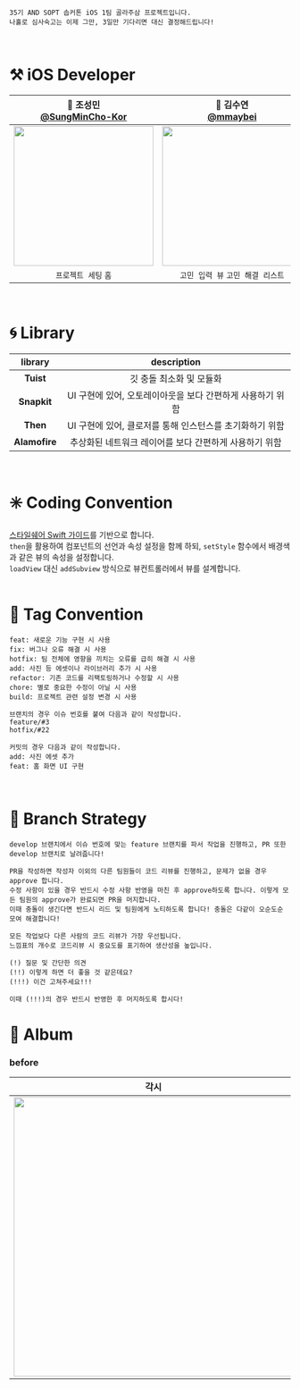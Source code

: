 ```
35기 AND SOPT 솝커톤 iOS 1팀 골라주삼 프로젝트입니다.
나홀로 심사숙고는 이제 그만, 3일만 기다리면 대신 결정해드립니다! 
```
</br>

# ⚒️ iOS Developer
|🔖 조성민</br>[@SungMinCho-Kor](https://github.com/SungMinCho-Kor)|🔖 김수연</br>[@mmaybei](https://github.com/mmaybei)|🔖 김송희</br>[@hongseekim](https://github.com/hongseekim)|🔖 김예지</br>[@mnbvcxzyj](https://github.com/mnbvcxzyj)|
|:---:|:---:|:---:|:---:|
|<img src = "https://github.com/SungMinCho-Kor.png" width ="250">|<img src = "https://github.com/mmaybei.png" width ="250">|<img src = "https://github.com/hongseekim.png" width ="250">|<img src = "https://github.com/mnbvcxzyj.png" width ="250">|
|`프로젝트 세팅` `홈`|`고민 입력 뷰` `고민 해결 리스트`|`스플래쉬` `닉네임 입력 뷰`|`고민 접수 뷰` `해결 완료 뷰`|
</br>

# 🌀 Library
|library|description|
|:---:|:---:|
|**Tuist**|깃 충돌 최소화 및 모듈화|
|**Snapkit**|UI 구현에 있어, 오토레이아웃을 보다 간편하게 사용하기 위함|
|**Then**|UI 구현에 있어, 클로저를 통해 인스턴스를 초기화하기 위함|
|**Alamofire**|추상화된 네트워크 레이어를 보다 간편하게 사용하기 위함|
</br>

# ✳️ Coding Convention
[스타일쉐어 Swift 가이드](https://github.com/StyleShare/swift-style-guide)를 기반으로 합니다.</br>
`then`을 활용하여 컴포넌트의 선언과 속성 설정을 함께 하되, `setStyle` 함수에서 배경색과 같은 뷰의 속성을 설정합니다.</br>
`loadView` 대신 `addSubview` 방식으로 뷰컨트롤러에서 뷰를 설계합니다.</br>
</br>

# 📝 Tag Convention
```
feat: 새로운 기능 구현 시 사용
fix: 버그나 오류 해결 시 사용
hotfix: 팀 전체에 영향을 끼치는 오류를 급히 해결 시 사용
add: 사진 등 에셋이나 라이브러리 추가 시 사용
refactor: 기존 코드를 리팩토링하거나 수정할 시 사용
chore: 별로 중요한 수정이 아닐 시 사용
build: 프로젝트 관련 설정 변경 시 사용
```
```
브랜치의 경우 이슈 번호를 붙여 다음과 같이 작성합니다.
feature/#3
hotfix/#22

커밋의 경우 다음과 같이 작성합니다.
add: 사진 에셋 추가
feat: 홈 화면 UI 구현
```
</br>

# 🧤 Branch Strategy
```
develop 브랜치에서 이슈 번호에 맞는 feature 브랜치를 파서 작업을 진행하고, PR 또한 develop 브랜치로 날려줍니다!

PR을 작성하면 작성자 이외의 다른 팀원들이 코드 리뷰를 진행하고, 문제가 없을 경우 approve 합니다.
수정 사항이 있을 경우 반드시 수정 사항 반영을 마친 후 approve하도록 합니다. 이렇게 모든 팀원의 approve가 완료되면 PR을 머지합니다.
이때 충돌이 생긴다면 반드시 리드 및 팀원에게 노티하도록 합니다! 충돌은 다같이 오순도순 모여 해결합니다!
```
```
모든 작업보다 다른 사람의 코드 리뷰가 가장 우선됩니다.
느낌표의 개수로 코드리뷰 시 중요도를 표기하여 생산성을 높입니다.

(!) 질문 및 간단한 의견
(!!) 이렇게 하면 더 좋을 것 같은데요?
(!!!) 이건 고쳐주세요!!!

이때 (!!!)의 경우 반드시 반영한 후 머지하도록 합시다!
```

# 🎀 Album

### before
|각시|보쌈 와앙|
|:---:|:---:|
|<img src = "https://github.com/user-attachments/assets/9ee2a1f6-92e8-4cfb-9a70-115d6d933c59" width ="500">|<img src = "https://github.com/user-attachments/assets/8333db39-29fe-47f2-bf03-d19de19384a9" width ="500">|
